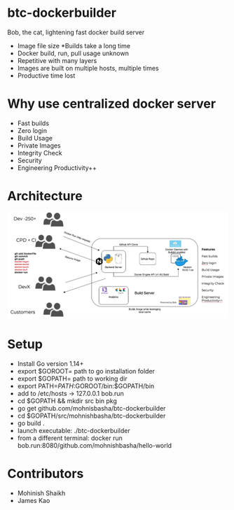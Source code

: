 # btc-dockerbuilder
Bob, the cat, lightening fast docker build server

* Image file size
*Builds take a long time
* Docker build, run, pull usage unknown
* Repetitive with many layers
* Images are built on multiple hosts, multiple times
* Productive time lost

# Why use centralized docker server
* Fast builds
* Zero login
* Build Usage
* Private Images
* Integrity Check
* Security
* Engineering Productivity++


# Architecture
![Lightening fast docker build server](resources/dockerbuildserver.jpeg)

# Setup
* Install Go version 1.14+
* export $GOROOT= path to go installation folder
* export $GOPATH= path to working dir
* export PATH=$PATH:$GOROOT/bin:$GOPATH/bin
* add to /etc/hosts -> 127.0.0.1       bob.run
* cd $GOPATH && mkdir src bin pkg
* go get github.com/mohnisbasha/btc-dockerbuilder
* cd $GOPATH/src/mohnishbasha/btc-dockerbuilder
* go build .
* launch executable: ./btc-dockerbuilder
* from a different terminal: docker run bob.run:8080/github.com/mohnishbasha/hello-world

# Contributors
* Mohinish Shaikh
* James Kao
